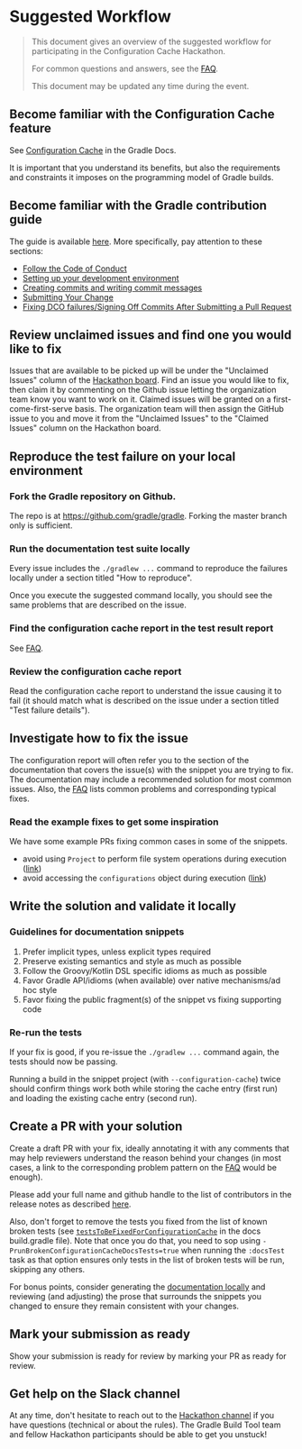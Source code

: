 # Suggested Workflow

> This document gives an overview of the suggested workflow for participating in the Configuration Cache Hackathon.
>
> For common questions and answers, see the [FAQ](faq.md).
>
> This document may be updated any time during the event.

## Become familiar with the Configuration Cache feature

See [Configuration Cache](https://docs.gradle.org/nightly/userguide/configuration_cache.html#config_cache) in the Gradle Docs.

It is important that you understand its benefits, but also the requirements and constraints it imposes on the programming model of Gradle builds.

## Become familiar with the Gradle contribution guide

The guide is available [here](https://github.com/gradle/gradle/blob/master/CONTRIBUTING.md). More specifically, pay attention to these sections:
* [Follow the Code of Conduct](https://github.com/gradle/gradle/blob/master/CONTRIBUTING.md#follow-the-code-of-conduct)
* [Setting up your development environment](https://github.com/gradle/gradle/blob/master/CONTRIBUTING.md#setting-up-your-development-environment)
* [Creating commits and writing commit messages](https://github.com/gradle/gradle/blob/master/CONTRIBUTING.md#creating-commits-and-writing-commit-messages)
* [Submitting Your Change](https://github.com/gradle/gradle/blob/master/CONTRIBUTING.md#submitting-your-change)
* [Fixing DCO failures/Signing Off Commits After Submitting a Pull Request](https://github.com/gradle/gradle/blob/master/CONTRIBUTING.md#fixing-dco-failuressigning-off-commits-after-submitting-a-pull-request)

## Review unclaimed issues and find one you would like to fix

Issues that are available to be picked up will be under the "Unclaimed Issues" column of the [Hackathon board](https://github.com/orgs/gradle/projects/43/). Find an issue you would like to fix, then claim it by commenting on the Github issue letting the organization team know you want to work on it. Claimed issues will be granted on a first-come-first-serve basis. The organization team will then assign the GitHub issue to you and move it from the "Unclaimed Issues" to the "Claimed Issues" column on the Hackathon board.

## Reproduce the test failure on your local environment

### Fork the Gradle repository on Github.

The repo is at https://github.com/gradle/gradle. Forking the master branch only is sufficient.

### Run the documentation test suite locally

Every issue includes the `./gradlew ...` command to reproduce the failures locally under a section titled "How to reproduce".  

Once you execute the suggested command locally, you should see the same problems that are described on the issue. 

### Find the configuration cache report in the test result report

See [FAQ](faq.md#where-do-i-find-the-configuration-cache-report).

### Review the configuration cache report

Read the configuration cache report to understand the issue causing it to fail (it should match what is described on the issue under a section titled "Test failure details").
 
## Investigate how to fix the issue

The configuration report will often refer you to the section of the documentation that covers the issue(s) with the snippet you are trying to fix. The documentation may include a recommended solution for most common issues. Also, the [FAQ](faq.md) lists common problems and corresponding typical fixes.

### Read the example fixes to get some inspiration

We have some example PRs fixing common cases in some of the snippets. 

* avoid using `Project` to perform file system operations during execution ([link](https://github.com/gradle/gradle/pull/21555/files#r948986470))
* avoid accessing the `configurations` object during execution ([link](https://github.com/gradle/gradle/pull/21555/files#r948983984))

## Write the solution and validate it locally

### Guidelines for documentation snippets 

1. Prefer implicit types, unless explicit types required
1. Preserve existing semantics and style as much as possible
1. Follow the Groovy/Kotlin DSL specific idioms as much as possible
1. Favor Gradle API/idioms (when available) over native mechanisms/ad hoc style
1. Favor fixing the public fragment(s) of the snippet vs fixing supporting code

### Re-run the tests

If your fix is good, if you re-issue the `./gradlew ...` command again, the tests should now be passing.

Running a build in the snippet project (with `--configuration-cache`) twice should confirm things work both while storing the cache entry (first run) and loading the existing cache entry (second run).

## Create a PR with your solution

Create a draft PR with your fix, ideally annotating it with any comments that may help reviewers understand the reason behind your changes (in most cases, a link to the corresponding problem pattern on the [FAQ](faq.md) would be enough).

Please add your full name and github handle to the list of contributors in the release notes as described [here](https://github.com/gradle/gradle/blob/master/subprojects/docs/src/docs/release/notes.md?plain=1#L6).

Also, don't forget to remove the tests you fixed from the list of known broken tests (see [`testsToBeFixedForConfigurationCache`](https://github.com/gradle/gradle/blob/8dc15820bb8471dac12555738ca31d238314b451/subprojects/docs/build.gradle#L753) in the docs build.gradle file). Note that once you do that, you need to sop using `-PrunBrokenConfigurationCacheDocsTests=true` when running the `:docsTest` task as that option ensures only tests in the list of broken tests will be run, skipping any others.

For bonus points, consider generating the [documentation locally](faq.md#how-to-build-the-docs-locally-so-i-can-find-and-fix-consistency-issues-with-the-prose) and reviewing (and adjusting) the prose that surrounds the snippets you changed to ensure they remain consistent with your changes.

##  Mark your submission as ready

Show your submission is ready for review by marking your PR as ready for review.

## Get help on the Slack channel

At any time, don't hesitate to reach out to the [Hackathon channel](https://app.slack.com/client/TA7ULVA9K/C013WEPGQF9) if you have questions (technical or about the rules). The Gradle Build Tool team and fellow Hackathon participants should be able to get you unstuck!

